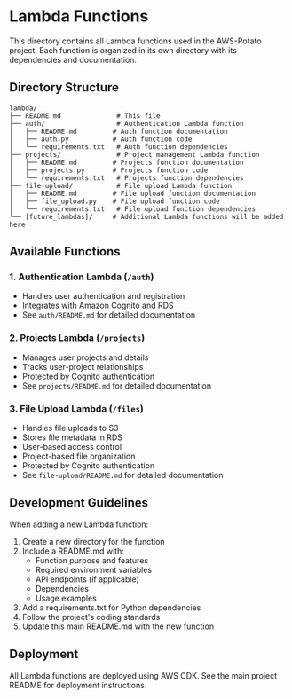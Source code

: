 # Lambda Functions

This directory contains all Lambda functions used in the AWS-Potato project. Each function is organized in its own directory with its dependencies and documentation.

## Directory Structure

```
lambda/
├── README.md              # This file
├── auth/                  # Authentication Lambda function
│   ├── README.md         # Auth function documentation
│   ├── auth.py           # Auth function code
│   └── requirements.txt   # Auth function dependencies
├── projects/              # Project management Lambda function
│   ├── README.md         # Projects function documentation
│   ├── projects.py       # Projects function code
│   └── requirements.txt   # Projects function dependencies
├── file-upload/           # File upload Lambda function
│   ├── README.md         # File upload function documentation
│   ├── file_upload.py    # File upload function code
│   └── requirements.txt   # File upload function dependencies
└── [future_lambdas]/     # Additional Lambda functions will be added here
```

## Available Functions

### 1. Authentication Lambda (`/auth`)
- Handles user authentication and registration
- Integrates with Amazon Cognito and RDS
- See `auth/README.md` for detailed documentation

### 2. Projects Lambda (`/projects`)
- Manages user projects and details
- Tracks user-project relationships
- Protected by Cognito authentication
- See `projects/README.md` for detailed documentation

### 3. File Upload Lambda (`/files`)
- Handles file uploads to S3
- Stores file metadata in RDS
- User-based access control
- Project-based file organization
- Protected by Cognito authentication
- See `file-upload/README.md` for detailed documentation

## Development Guidelines

When adding a new Lambda function:

1. Create a new directory for the function
2. Include a README.md with:
   - Function purpose and features
   - Required environment variables
   - API endpoints (if applicable)
   - Dependencies
   - Usage examples
3. Add a requirements.txt for Python dependencies
4. Follow the project's coding standards
5. Update this main README.md with the new function

## Deployment

All Lambda functions are deployed using AWS CDK. See the main project README for deployment instructions. 